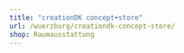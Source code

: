 ```yaml
---
title: "creationDK concept+store"
url: /wuerzburg/creationdk-concept-store/
shop: Raumausstattung
---
```

